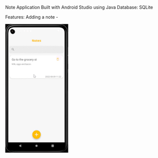 Note Application
Built with Android Studio using Java
Database: SQLite

Features:
Adding a note -

<img src="images_and_gifs/AddNote.gif" width="200"></img>
